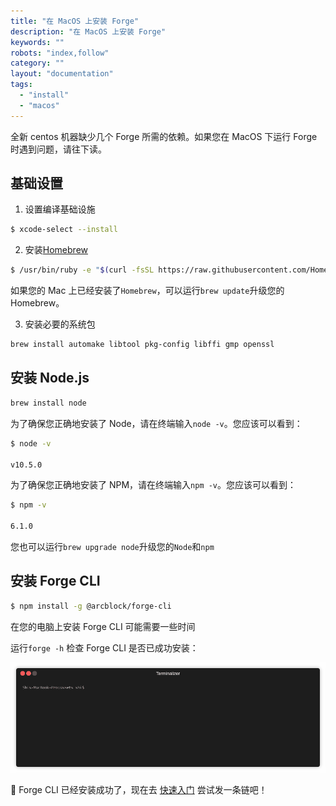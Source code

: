 ```yaml
---
title: "在 MacOS 上安装 Forge"
description: "在 MacOS 上安装 Forge"
keywords: ""
robots: "index,follow"
category: ""
layout: "documentation"
tags:
  - "install"
  - "macos"
---
```


全新 centos 机器缺少几个 Forge 所需的依赖。如果您在 MacOS 下运行 Forge 时遇到问题，请往下读。

## 基础设置

1. 设置编译基础设施

```bash
$ xcode-select --install
```

2. 安装[Homebrew](https://brew.sh/)

```bash
$ /usr/bin/ruby -e "$(curl -fsSL https://raw.githubusercontent.com/Homebrew/install/master/install)"
```

如果您的 Mac 上已经安装了`Homebrew`，可以运行`brew update`升级您的 Homebrew。

3. 安装必要的系统包

```bash
brew install automake libtool pkg-config libffi gmp openssl
```

## 安装 Node.js

```bash
brew install node
```

为了确保您正确地安装了 Node，请在终端输入`node -v`。您应该可以看到：

```bash
$ node -v

v10.5.0
```

为了确保您正确地安装了 NPM，请在终端输入`npm -v`。您应该可以看到：

```bash
$ npm -v

6.1.0
```

您也可以运行`brew upgrade node`升级您的`Node`和`npm`

## 安装 Forge CLI

```bash
$ npm install -g @arcblock/forge-cli
```

在您的电脑上安装 Forge CLI 可能需要一些时间

运行`forge -h` 检查 Forge CLI 是否已成功安装：

![](../assets/cli-check.gif)

🎉 Forge CLI 已经安装成功了，现在去 [快速入门](../../../intro/quickstart) 尝试发一条链吧！
